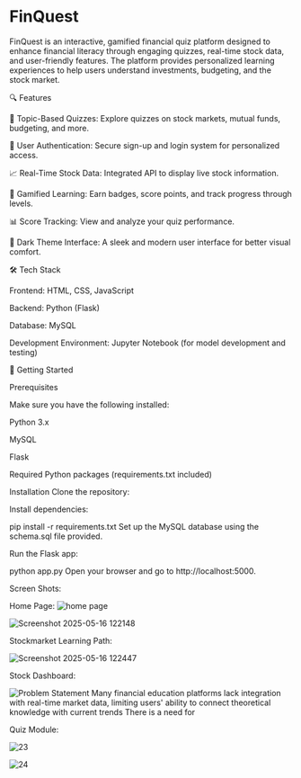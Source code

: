 # FinQuest

FinQuest is an interactive, gamified financial quiz platform designed to enhance financial literacy through engaging quizzes, real-time stock data, and user-friendly features. The platform provides personalized learning experiences to help users understand investments, budgeting, and the stock market.

🔍 Features

🧠 Topic-Based Quizzes: Explore quizzes on stock markets, mutual funds, budgeting, and more.

🔐 User Authentication: Secure sign-up and login system for personalized access.

📈 Real-Time Stock Data: Integrated API to display live stock information.

🏅 Gamified Learning: Earn badges, score points, and track progress through levels.

📊 Score Tracking: View and analyze your quiz performance.

🌙 Dark Theme Interface: A sleek and modern user interface for better visual comfort.

🛠️ Tech Stack

Frontend: HTML, CSS, JavaScript

Backend: Python (Flask)

Database: MySQL

Development Environment: Jupyter Notebook (for model development and testing)

🚀 Getting Started

Prerequisites

Make sure you have the following installed:

Python 3.x

MySQL

Flask

Required Python packages (requirements.txt included)

Installation
Clone the repository:

Install dependencies:

pip install -r requirements.txt
Set up the MySQL database using the schema.sql file provided.

Run the Flask app:

python app.py
Open your browser and go to http://localhost:5000.

Screen Shots: 

Home Page:
![home page](https://github.com/user-attachments/assets/1f8e1b2c-ed2f-4645-a306-a10926f85b04)



![Screenshot 2025-05-16 122148](https://github.com/user-attachments/assets/57225b07-d1e5-4bc9-8c22-e0fd79b4838a)

Stockmarket Learning Path: 

![Screenshot 2025-05-16 122447](https://github.com/user-attachments/assets/4b8ce0f0-f3d1-45ff-81d5-4568f9baf18a)

Stock Dashboard: 


![Problem Statement Many financial education platforms lack integration with real-time market data, limiting users' ability to connect theoretical knowledge with current trends  There is a need for ](https://github.com/user-attachments/assets/7bbfc33b-f38f-43a5-a958-0675ea5d073d)



Quiz Module:

![23](https://github.com/user-attachments/assets/acd93ed5-ae74-42f2-88a4-2601ffa877bb)

![24](https://github.com/user-attachments/assets/be0f353d-65e0-4241-bb38-e73c69a90def)
